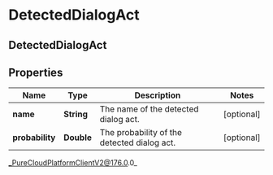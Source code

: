 # DetectedDialogAct

## DetectedDialogAct

## Properties

|Name | Type | Description | Notes|
|------------ | ------------- | ------------- | -------------|
| **name** | **String** | The name of the detected dialog act. | [optional] |
| **probability** | **Double** | The probability of the detected dialog act. | [optional] |



_PureCloudPlatformClientV2@176.0.0_
